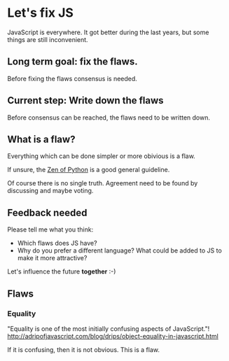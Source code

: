 # Let's fix JS

JavaScript is everywhere. It got better during the last years, but some things are still  inconvenient.

## Long term goal: fix the flaws.

Before fixing the flaws consensus is needed.

## Current step: Write down the flaws

Before consensus can be reached, the flaws need to be written down.

## What is a flaw?

Everything which can be done simpler or more obivious is a flaw. 

If unsure, the [Zen of Python](https://en.wikipedia.org/wiki/Zen_of_Python) is a good general guideline.

Of course there is no single truth. Agreement need to be found by discussing and maybe voting.


## Feedback needed

Please tell me what you think:

- Which flaws does JS have?
- Why do you prefer a different language? What could be added to JS to make it more attractive?


Let's influence the future **together** :-)

## Flaws

### Equality
"Equality is one of the most initially confusing aspects of JavaScript."! http://adripofjavascript.com/blog/drips/object-equality-in-javascript.html

If it is confusing, then it is not obvious. This is a flaw.

